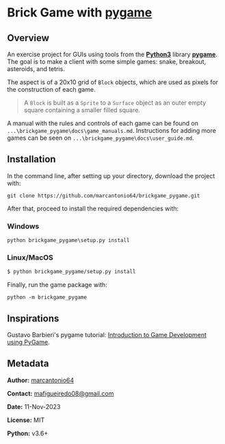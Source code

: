 # Brick Game with [pygame](https://www.pygame.org/)

## Overview
An exercise project for GUIs using tools from the [**Python3**](https://www.python.org/)
library [**pygame**](https://www.pygame.org/).
The goal is to make a client with some simple games: snake, breakout,
asteroids, and tetris.

The aspect is of a 20x10 grid of `Block` objects, which are used
as pixels for the construction of each game.

> A `Block` is built as a `Sprite` to a `Surface` object as an outer
empty square containing a smaller filled square.

A manual with the rules and controls of each game can be found on
`...\brickgame_pygame\docs\game_manuals.md`. Instructions for adding more games can
be seen on `...\brickgame_pygame\docs\user_guide.md`.

## Installation
In the command line, after setting up your directory, download the project with:

```shell
git clone https://github.com/marcantonio64/brickgame_pygame.git
```

After that, proceed to install the required dependencies with:

### Windows

```shell
python brickgame_pygame\setup.py install
```

### Linux/MacOS
```bash
$ python brickgame_pygame/setup.py install
```

Finally, run the game package with:

```shell
python -m brickgame_pygame
```

## Inspirations
Gustavo Barbieri's pygame tutorial: [Introduction to Game Development using PyGame](https://old.gustavobarbieri.com.br/jogos/jogo/doc/).

## Metadata
**Author:** [marcantonio64](https://github.com/marcantonio64/)

**Contact:** [mafigueiredo08@gmail.com](mailto:mafigueiredo08@gmail.com)

**Date:** 11-Nov-2023

**License:** MIT

**Python:** v3.6+